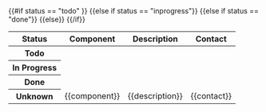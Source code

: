 <!-- FeatureTable -->
<table class="table table-hover">
  <thead>
  <tr>
    <th>Status</th>
    <th>Component</th>
    <th>Description</th>
    <th>Contact</th>
  </tr>
  </thead>
  <tbody>
  {{#if status == "todo" }}
    <tr class="danger">
      <th scope="row">Todo</th>
  {{else if status == "inprogress"}}
    <tr class="warning">
      <th scope="row">In Progress</th>
  {{else if status == "done"}}
    <tr class="success">
      <th scope="row">Done</th>
  {{else}}
    <tr>
      <th scope="row">Unknown</th>
  {{/if}}
    <td>{{component}}</td>
    <td>{{description}}</td>
    <td>{{contact}}</td>
  </tr>
  </tbody>
</table>